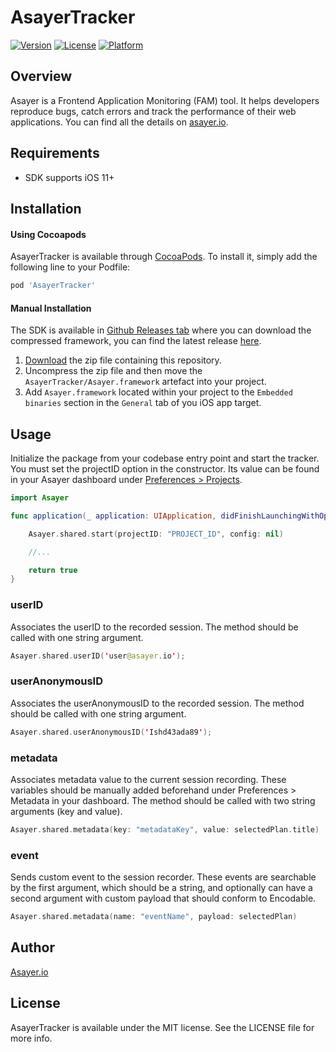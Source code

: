 # AsayerTracker

[![Version](https://img.shields.io/cocoapods/v/AsayerTracker.svg?style=flat)](https://cocoapods.org/pods/AsayerTracker)
[![License](https://img.shields.io/cocoapods/l/AsayerTracker.svg?style=flat)](https://cocoapods.org/pods/AsayerTracker)
[![Platform](https://img.shields.io/cocoapods/p/AsayerTracker.svg?style=flat)](https://cocoapods.org/pods/AsayerTracker)

## Overview

Asayer is a Frontend Application Monitoring (FAM) tool. It helps developers reproduce bugs, catch errors and track the performance of their web applications.
You can find all the details on [asayer.io](https://asayer.io/).

## Requirements

* SDK supports iOS 11+

## Installation

#### Using Cocoapods
AsayerTracker is available through [CocoaPods](https://cocoapods.org). To install it, simply add the following line to your Podfile:

```ruby
pod 'AsayerTracker'
```

#### Manual Installation
The SDK is available in [Github Releases tab](https://github.com/asayerio/ios-tracker/releases) where you can download the compressed framework, you can find the latest release [here](https://github.com/asayerio/ios-tracker/releases/latest).

1. [Download](https://github.com/asayerio/ios-tracker/releases/latest) the zip file containing this repository.
2. Uncompress the zip file and then move the `AsayerTracker/Asayer.framework` artefact into your project.
3. Add `Asayer.framework` located within your project to the `Embedded binaries` section in the `General` tab of you iOS app target.

## Usage
Initialize the package from your codebase entry point and start the tracker. You must set the projectID option in the constructor. Its value can be found in your Asayer dashboard under [Preferences > Projects](https://app.asayer.io/client/projects).

```swift
import Asayer

func application(_ application: UIApplication, didFinishLaunchingWithOptions launchOptions: [UIApplication.LaunchOptionsKey: Any]?) -> Bool {

    Asayer.shared.start(projectID: "PROJECT_ID", config: nil)

    //...

    return true
}
```

### userID
Associates the userID to the recorded session. The method should be called with one string argument.

```swift
Asayer.shared.userID('user@asayer.io');
```

### userAnonymousID
Associates the userAnonymousID to the recorded session. The method should be called with one string argument.

```swift
Asayer.shared.userAnonymousID('Ishd43ada89');
```

### metadata
Associates metadata value to the current session recording. These variables should be manually added beforehand under Preferences > Metadata in your dashboard. The method should be called with two string arguments (key and value).

```swift
Asayer.shared.metadata(key: "metadataKey", value: selectedPlan.title)
```

### event
Sends custom event to the session recorder. These events are searchable by the first argument, which should be a string, and optionally can have a second argument with custom payload that should conform to Encodable.

```swift
Asayer.shared.metadata(name: "eventName", payload: selectedPlan)
```

## Author

[Asayer.io](https://asayer.io/)

## License

AsayerTracker is available under the MIT license. See the LICENSE file for more info.
